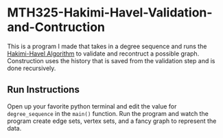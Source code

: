 # MTH325-Hakimi-Havel-Validation-and-Contruction
This is a program I made that takes in a degree sequence and runs the [Hakimi-Havel Algorithm](https://en.wikipedia.org/wiki/Havel%E2%80%93Hakimi_algorithm) to validate and recontruct a possible graph. Construction uses the history that is saved from the validation step and is done recursively.

## Run Instructions
Open up your favorite python terminal and edit the value for `degree_sequence` in the `main()` function. Run the program and watch the program create edge sets, vertex sets, and a fancy graph to represent the data.
